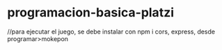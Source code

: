 # programacion-basica-platzi
//para ejecutar el juego, se debe instalar con npm i cors, express, desde programar>mokepon
